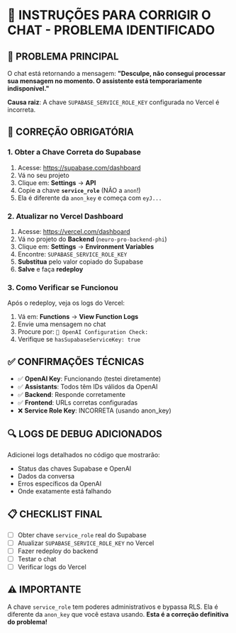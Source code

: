 # 🚨 INSTRUÇÕES PARA CORRIGIR O CHAT - PROBLEMA IDENTIFICADO

## 📍 PROBLEMA PRINCIPAL

O chat está retornando a mensagem: **"Desculpe, não consegui processar sua mensagem no momento. O assistente está temporariamente indisponível."**

**Causa raiz**: A chave `SUPABASE_SERVICE_ROLE_KEY` configurada no Vercel é incorreta.

## 🔧 CORREÇÃO OBRIGATÓRIA

### 1. **Obter a Chave Correta do Supabase**

1. Acesse: https://supabase.com/dashboard
2. Vá no seu projeto
3. Clique em: **Settings** → **API**
4. Copie a chave **`service_role`** (NÃO a `anon`!)
5. Ela é diferente da `anon_key` e começa com `eyJ...`

### 2. **Atualizar no Vercel Dashboard**

1. Acesse: https://vercel.com/dashboard
2. Vá no projeto do **Backend** (`neuro-pro-backend-phi`)
3. Clique em: **Settings** → **Environment Variables**
4. Encontre: `SUPABASE_SERVICE_ROLE_KEY`
5. **Substitua** pelo valor copiado do Supabase
6. **Salve** e faça **redeploy**

### 3. **Como Verificar se Funcionou**

Após o redeploy, veja os logs do Vercel:

1. Vá em: **Functions** → **View Function Logs**
2. Envie uma mensagem no chat
3. Procure por: `🤖 OpenAI Configuration Check:`
4. Verifique se `hasSupabaseServiceKey: true`

## ✅ CONFIRMAÇÕES TÉCNICAS

- ✅ **OpenAI Key**: Funcionando (testei diretamente)
- ✅ **Assistants**: Todos têm IDs válidos da OpenAI  
- ✅ **Backend**: Responde corretamente
- ✅ **Frontend**: URLs corretas configuradas
- ❌ **Service Role Key**: INCORRETA (usando anon_key)

## 🔍 LOGS DE DEBUG ADICIONADOS

Adicionei logs detalhados no código que mostrarão:
- Status das chaves Supabase e OpenAI
- Dados da conversa
- Erros específicos da OpenAI
- Onde exatamente está falhando

## 📋 CHECKLIST FINAL

- [ ] Obter chave `service_role` real do Supabase
- [ ] Atualizar `SUPABASE_SERVICE_ROLE_KEY` no Vercel
- [ ] Fazer redeploy do backend
- [ ] Testar o chat
- [ ] Verificar logs do Vercel

## ⚠️ IMPORTANTE

A chave `service_role` tem poderes administrativos e bypassa RLS. Ela é diferente da `anon_key` que você estava usando. **Esta é a correção definitiva do problema!**